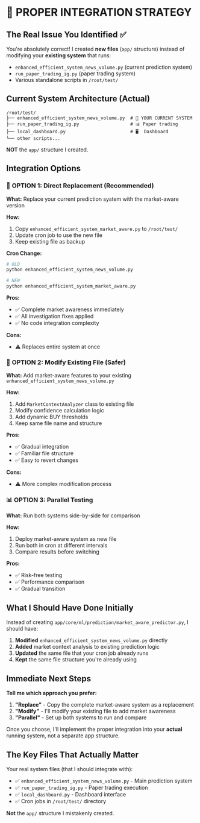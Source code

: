 # 🔧 PROPER INTEGRATION STRATEGY

## The Real Issue You Identified ✅

You're absolutely correct! I created **new files** (`app/` structure) instead of modifying your **existing system** that runs:

- `enhanced_efficient_system_news_volume.py` (current prediction system)
- `run_paper_trading_ig.py` (paper trading system)  
- Various standalone scripts in `/root/test/`

## Current System Architecture (Actual)

```
/root/test/
├── enhanced_efficient_system_news_volume.py  # 🎯 YOUR CURRENT SYSTEM
├── run_paper_trading_ig.py                   # 📊 Paper trading  
├── local_dashboard.py                        # 🖥️  Dashboard
└── other scripts...
```

**NOT** the `app/` structure I created.

## Integration Options

### 🎯 **OPTION 1: Direct Replacement (Recommended)**

**What:** Replace your current prediction system with the market-aware version

**How:**
1. Copy `enhanced_efficient_system_market_aware.py` to `/root/test/`
2. Update cron job to use the new file
3. Keep existing file as backup

**Cron Change:**
```bash
# OLD
python enhanced_efficient_system_news_volume.py

# NEW  
python enhanced_efficient_system_market_aware.py
```

**Pros:** 
- ✅ Complete market awareness immediately
- ✅ All investigation fixes applied
- ✅ No code integration complexity

**Cons:**
- ⚠️ Replaces entire system at once

### 🔧 **OPTION 2: Modify Existing File (Safer)**

**What:** Add market-aware features to your existing `enhanced_efficient_system_news_volume.py`

**How:**
1. Add `MarketContextAnalyzer` class to existing file
2. Modify confidence calculation logic  
3. Add dynamic BUY thresholds
4. Keep same file name and structure

**Pros:**
- ✅ Gradual integration
- ✅ Familiar file structure  
- ✅ Easy to revert changes

**Cons:**
- ⚠️ More complex modification process

### 📊 **OPTION 3: Parallel Testing**

**What:** Run both systems side-by-side for comparison

**How:**
1. Deploy market-aware system as new file
2. Run both in cron at different intervals
3. Compare results before switching

**Pros:**
- ✅ Risk-free testing
- ✅ Performance comparison
- ✅ Gradual transition

## What I Should Have Done Initially

Instead of creating `app/core/ml/prediction/market_aware_predictor.py`, I should have:

1. **Modified** `enhanced_efficient_system_news_volume.py` directly
2. **Added** market context analysis to existing prediction logic
3. **Updated** the same file that your cron job already runs
4. **Kept** the same file structure you're already using

## Immediate Next Steps

**Tell me which approach you prefer:**

1. **"Replace"** - Copy the complete market-aware system as a replacement
2. **"Modify"** - I'll modify your existing file to add market awareness  
3. **"Parallel"** - Set up both systems to run and compare

Once you choose, I'll implement the proper integration into your **actual** running system, not a separate app structure.

## The Key Files That Actually Matter

Your real system files (that I should integrate with):
- ✅ `enhanced_efficient_system_news_volume.py` - Main prediction system
- ✅ `run_paper_trading_ig.py` - Paper trading execution
- ✅ `local_dashboard.py` - Dashboard interface
- ✅ Cron jobs in `/root/test/` directory

**Not** the `app/` structure I mistakenly created.
